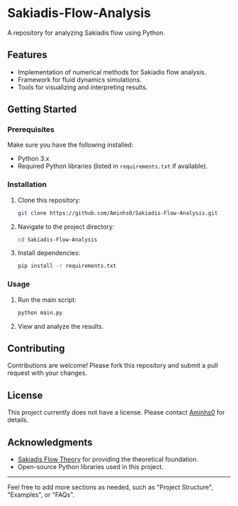 # Sakiadis-Flow-Analysis

A repository for analyzing Sakiadis flow using Python. 

## Features
- Implementation of numerical methods for Sakiadis flow analysis.
- Framework for fluid dynamics simulations.
- Tools for visualizing and interpreting results.

## Getting Started

### Prerequisites
Make sure you have the following installed:
- Python 3.x
- Required Python libraries (listed in `requirements.txt` if available).

### Installation
1. Clone this repository:
   ```bash
   git clone https://github.com/Aminhs0/Sakiadis-Flow-Analysis.git
   ```
2. Navigate to the project directory:
   ```bash
   cd Sakiadis-Flow-Analysis
   ```
3. Install dependencies:
   ```bash
   pip install -r requirements.txt
   ```

### Usage
1. Run the main script:
   ```bash
   python main.py
   ```
2. View and analyze the results.

## Contributing
Contributions are welcome! Please fork this repository and submit a pull request with your changes.

## License
This project currently does not have a license. Please contact [Aminhs0](https://github.com/Aminhs0) for details.

## Acknowledgments
- [Sakiadis Flow Theory](https://en.wikipedia.org/wiki/Sakiadis_boundary_layer) for providing the theoretical foundation.
- Open-source Python libraries used in this project.

---
Feel free to add more sections as needed, such as "Project Structure", "Examples", or "FAQs".
